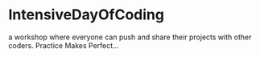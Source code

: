 # IntensiveDayOfCoding
a workshop where everyone can push and share their projects with other coders. Practice Makes Perfect...
